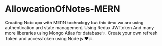 # AllowcationOfNotes-MERN
Creating Note app with MERN technology but this time we are using authentication and state management.
Using Redux JWTtoken And many more liberaries using Mongo Atlas for database✨.
Create your own refresh Token and accessToken using Node js ❤💥.
